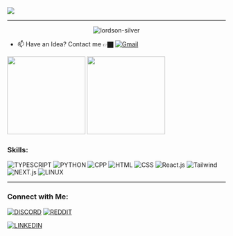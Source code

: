 <img src="https://github.com/lordson-silver/assets/blob/main/profile-asset-gif.gif" />

---

<p align="center"> <img src="https://komarev.com/ghpvc/?username=lordson-silver&label=Profile%20views&color=0e75b6&style=flat" alt="lordson-silver" /> </p>

- 📫 Have an Idea? Contact me 👉🏿 [![Gmail](https://img.shields.io/badge/Gmail-EA4335?style=for-the-badge&logo=gmail&logoColor=FFFFFF)](mailto:lordsonochuko5@gmail.com)

<!-- stats section -->

<img height="180em" src="https://github-readme-stats.vercel.app/api?username=lordson-silver&show_icons=true&hide_border=true" />
<img height="180em" src="https://github-readme-stats.vercel.app/api/top-langs/?username=lordson-silver&show_icons=true&hide_border=true&layout=compact&langs_count=8"/>

<!-- skills section -->
### Skills:
![TYPESCRIPT](https://img.shields.io/badge/Typescript-D3D3D3?style=flat-square&logo=typescript&logoColor=3178C6)
![PYTHON](https://img.shields.io/badge/Python-D3D3D3?style=flat-square&logo=python&logoColor=3776AB)
![CPP](https://img.shields.io/badge/C++-D3D3D3?style=flat-square&logo=cplusplus&logoColor=00599C)
![HTML](https://img.shields.io/badge/HTML-D3D3D3?style=flat-square&logo=html5&logoColor=E34F26)
![CSS](https://img.shields.io/badge/CSS-D3D3D3?style=flat-square&logo=css3&logoColor=1572B6)
![React.js](https://img.shields.io/badge/React-D3D3D3?style=flat-square&logo=react&logoColor=61DAFB)
![Tailwind](https://img.shields.io/badge/Tailwind-D3D3D3?style=flat-square&logo=tailwindcss&logoColor=06B6D4)
![NEXT.js](https://img.shields.io/badge/Next.js-D3D3D3?style=flat-square&logo=next.js&logoColor=000000)
![LINUX](https://img.shields.io/badge/Linux-D3D3D3?style=flat-square&logo=linux&logoColor=FCC624)
<!-- ![SOLIDITY](https://img.shields.io/badge/Solidity-D3D3D3?style=flat-square&logo=solidity&logoColor=363636) -->
<!-- ![RUST](https://img.shields.io/badge/Rust-D3D3D3?style=flat-square&logo=rust&logoColor=000000) -->
<!-- ![NEST.js](https://img.shields.io/badge/Nest.js-D3D3D3?style=flat-square&logo=nestJs&logoColor=E0234E) -->
<!-- ![ETHEREUM](https://img.shields.io/badge/Ethereum-D3D3D3?style=flat-square&logo=ethereum&logoColor=3C3C3D) -->
<!-- ![NEOVIM](https://img.shields.io/badge/Neovim-D3D3D3?style=flat-square&logo=neovim&logoColor=57A143) -->
<!-- ![GO](https://img.shields.io/badge/Go-D3D3D3?style=flat-square&logo=go&logoColor=00ADD8) -->
<!-- ![LUA](https://img.shields.io/badge/Lua-D3D3D3?style=flat-square&logo=lua&logoColor=2C2D72) -->
<!-- ![Django](https://img.shields.io/badge/Django-D3D3D3?style=flat-square&logo=django&logoColor=092E20) -->

----

### Connect with Me:
[![DISCORD](https://img.shields.io/badge/-Discord-FF4500?style=social&logo=discord)](https://discord.gg/6r7H5zdc)
[![REDDIT](https://img.shields.io/badge/-Reddit-FF4500?style=social&logo=reddit)](https://www.reddit.com/user/giant-silver)
<!-- [![MEDIUM](https://img.shields.io/badge/-Medium-orange?style=social&logo=medium)](https://simon-ximon.medium.com/) -->
<!-- https://medium.com/@lordsonochuko8 -->
<!-- [![LICHESS](https://img.shields.io/badge/-Lichess-orange?style=social&logo=lichess)](https://lichess.org/@/Simon_ximon) -->
[![LINKEDIN](https://img.shields.io/badge/-LinkedIn-orange?style=social&logo=linkedin)](https://www.linkedin.com/in/lordson-ajatiton-software-engineer/)
